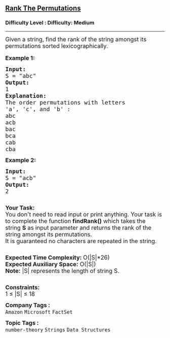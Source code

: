 <h2><a href="https://www.geeksforgeeks.org/problems/rank-the-permutations2229/1?itm_source=geeksforgeeks&itm_medium=article&itm_campaign=practice_card">Rank The Permutations</a></h2><h3>Difficulty Level : Difficulty: Medium</h3><hr><div class="problems_problem_content__Xm_eO"><p><span style="font-size:18px">Given a string, find the rank of the string amongst its permutations sorted lexicographically.&nbsp;</span><br>
<br>
<span style="font-size:18px"><strong>Example 1:</strong></span></p>

<pre><span style="font-size:18px"><strong>Input:</strong>
S = "abc"</span>
<span style="font-size:18px"><strong>Output:</strong>
1</span>
<strong><span style="font-size:18px">Explanation:</span></strong>
<span style="font-size:18px">The order permutations with letters 
'a', 'c', and 'b' : 
abc
acb
bac
bca
cab
cba</span></pre>

<p><span style="font-size:18px"><strong>Example 2:</strong></span></p>

<pre><span style="font-size:18px"><strong>Input:</strong>
S = "acb"</span>
<span style="font-size:18px"><strong>Output:</strong>
2</span>
</pre>

<p><br>
<span style="font-size:18px"><strong>Your Task:</strong><br>
You don't need to read input or print anything. Your&nbsp;task is to complete the function&nbsp;<strong>findRank()</strong>&nbsp;which takes the string&nbsp;<strong>S</strong>&nbsp;as input parameter&nbsp;and returns the rank of the string amongst its permutations.</span><br>
<span style="font-size:18px">It is guaranteed no characters are repeated in the string.</span></p>

<p><br>
<span style="font-size:18px"><strong>Expected Time Complexity:&nbsp;</strong>O(|S|*26)<br>
<strong>Expected Auxiliary Space:</strong>&nbsp;O(|S|)</span><br>
<span style="font-size:18px"><strong>Note:</strong>&nbsp;|S| represents the length of string S.</span></p>

<p><br>
<span style="font-size:18px"><strong>Constraints:</strong></span><br>
<span style="font-size:18px">1 ≤ |S| ≤ 18</span></p>
</div><p><span style=font-size:18px><strong>Company Tags : </strong><br><code>Amazon</code>&nbsp;<code>Microsoft</code>&nbsp;<code>FactSet</code>&nbsp;<br><p><span style=font-size:18px><strong>Topic Tags : </strong><br><code>number-theory</code>&nbsp;<code>Strings</code>&nbsp;<code>Data Structures</code>&nbsp;